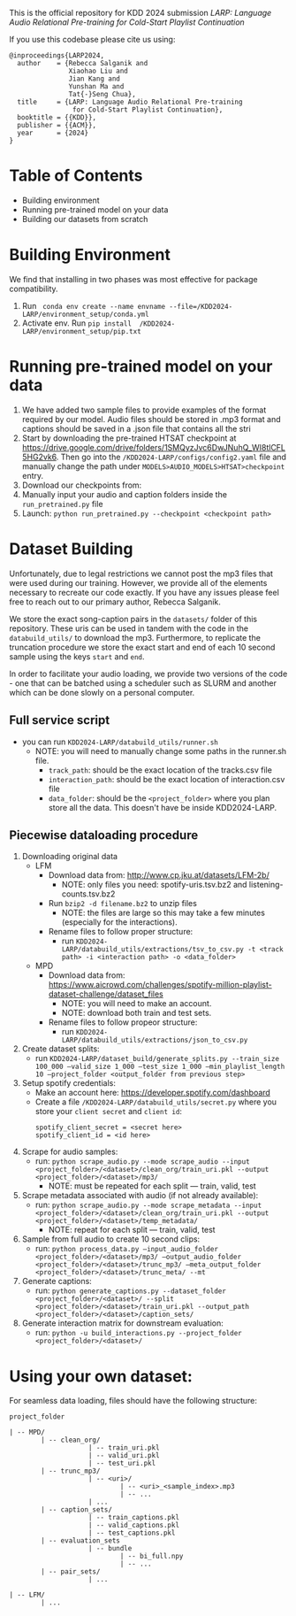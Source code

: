 This is the official repository for KDD 2024 submission *LARP: Language Audio Relational Pre-training for Cold-Start Playlist Continuation* <URL> 

If you use this codebase please cite us using: 
```
@inproceedings{LARP2024,
  author    = {Rebecca Salganik and
               Xiaohao Liu and
               Jian Kang and
               Yunshan Ma and
               Tat{-}Seng Chua},
  title     = {LARP: Language Audio Relational Pre-training 
                for Cold-Start Playlist Continuation},
  booktitle = {{KDD}},
  publisher = {{ACM}},
  year      = {2024}
}
```

# Table of Contents 
- Building environment 
- Running pre-trained model on your data 
- Building our datasets from scratch  
 

# Building Environment
We find that installing in two phases was most effective for package compatibility. 
1. Run ``` conda env create --name envname --file=/KDD2024-LARP/environment_setup/conda.yml```
2. Activate env. Run ```pip install  /KDD2024-LARP/environment_setup/pip.txt ``` 
 
# Running pre-trained model on your data  
1. We have added two sample files to provide examples of the format required by our model. Audio files should be stored in .mp3 format and captions should be saved in a .json file that contains all the stri
1. Start by downloading the pre-trained HTSAT checkpoint at https://drive.google.com/drive/folders/1SMQyzJvc6DwJNuhQ_WI8tlCFL5HG2vk6. Then go into the ```/KDD2024-LARP/configs/config2.yaml``` file and manually change the path under ```MODELS>AUDIO_MODELS>HTSAT>checkpoint``` entry. 
2. Download our checkpoints from: <TBD>
3. Manually input your audio and caption folders inside the ```run_pretrained.py``` file 
4. Launch: ```python run_pretrained.py --checkpoint <checkpoint path>```




# Dataset Building 
Unfortunately, due to legal restrictions we cannot post the mp3 files that were used during our training. However, we provide all of the elements necessary to recreate our code exactly. If you have any issues please feel free to reach out to our primary author, Rebecca Salganik. 

We store the exact song-caption pairs in the ```datasets/``` folder of this repository. These uris can be used in tandem with the code in the ```databuild_utils/``` to download the mp3. Furthermore, to replicate the truncation procedure we store the exact start and end of each 10 second sample using the keys ```start``` and ```end```. 

In order to facilitate your audio loading, we provide two versions of the code - one that can be batched using a scheduler such as SLURM and another which can be done slowly on a personal computer. 
 
## Full service script 
- you can run ```KDD2024-LARP/databuild_utils/runner.sh```
    - NOTE: you will need to manually change some paths in the runner.sh file. 
        - ```track_path```: should be the exact location of the tracks.csv file 
        - ```interaction_path```: should be the exact location of interaction.csv file 
        - ```data_folder```: should be the ```<project_folder>``` where you plan store all the data. This doesn't have be inside KDD2024-LARP. 
        
## Piecewise dataloading procedure 
1. Downloading original data
    - LFM 
        - Download data from: http://www.cp.jku.at/datasets/LFM-2b/
            -  NOTE: only files you need: spotify-uris.tsv.bz2  and listening-counts.tsv.bz2
        - Run ```bzip2 -d filename.bz2``` to unzip files
            - NOTE: the files are large so this may take a few minutes (especially for the interactions).
        - Rename files to follow proper structure: 
            - run ```KDD2024-LARP/databuild_utils/extractions/tsv_to_csv.py -t <track path> -i <interaction path> -o <data_folder>```
    - MPD 
        - Download data from: https://www.aicrowd.com/challenges/spotify-million-playlist-dataset-challenge/dataset_files 
            - NOTE: you will need to make an account. 
            - NOTE: download both train and test sets. 
        - Rename files to follow propeor structure: 
            - run ```KDD2024-LARP/databuild_utils/extractions/json_to_csv.py```
2. Create dataset splits:  
    - run ```KDD2024-LARP/dataset_build/generate_splits.py --train_size 100_000 —valid_size 1_000 —test_size 1_000 —min_playlist_length 10 —project_folder <output_folder from previous step>```
3. Setup spotify credentials: 
    - Make an account here: https://developer.spotify.com/dashboard
    - Create a file ```/KDD2024-LARP/databuild_utils/secret.py``` where you store your ```client secret``` and ```client id```: 
        ```
        spotify_client_secret = <secret here> 
        spotify_client_id = <id here> 
        ```
4. Scrape for audio samples:
    - run: ```python scrape_audio.py --mode scrape_audio --input <project_folder>/<dataset>/clean_org/train_uri.pkl --output <project_folder>/<dataset>/mp3/```
        - NOTE: must be repeated for each split — train, valid, test
5. Scrape metadata associated with audio (if not already available): 
    - run: ```python scrape_audio.py --mode scrape_metadata --input <project_folder>/<dataset>/clean_org/train_uri.pkl --output <project_folder>/<dataset>/temp_metadata/```
        - NOTE: repeat for each split — train, valid, test 
6. Sample from full audio to create 10 second clips:
    - run: ```python process_data.py —input_audio_folder <project_folder>/<dataset>/mp3/ —output_audio_folder <project_folder>/<dataset>/trunc_mp3/ —meta_output_folder <project_folder>/<dataset>/trunc_meta/ --mt ```
7. Generate captions: 
    - run: ```python generate_captions.py --dataset_folder <project_folder>/<dataset>/ --split <project_folder>/<dataset>/train_uri.pkl --output_path <project_folder>/<dataset>/caption_sets/```
8. Generate interaction matrix for downstream evaluation: 
    - run: ```python -u build_interactions.py --project_folder <project_folder>/<dataset>/```

# Using your own dataset:
For seamless data loading, files should have the following structure: 
```
project_folder 

| -- MPD/ 
		| -- clean_org/  
					| -- train_uri.pkl 
					| -- valid_uri.pkl 
					| -- test_uri.pkl 
		| -- trunc_mp3/ 
					| -- <uri>/ 
							| -- <uri>_<sample_index>.mp3 
							| -- ...
					| ... 
		| -- caption_sets/ 
					| -- train_captions.pkl 
					| -- valid_captions.pkl 
					| -- test_captions.pkl 
		| -- evaluation_sets
					| -- bundle
							| -- bi_full.npy 
							| -- ... 
        | -- pair_sets/
					| ... 
		
| -- LFM/ 
		| ... 
```

